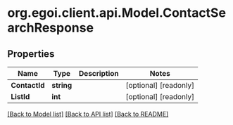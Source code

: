 
# org.egoi.client.api.Model.ContactSearchResponse

## Properties

Name | Type | Description | Notes
------------ | ------------- | ------------- | -------------
**ContactId** | **string** |  | [optional] [readonly] 
**ListId** | **int** |  | [optional] [readonly] 

[[Back to Model list]](../README.md#documentation-for-models)
[[Back to API list]](../README.md#documentation-for-api-endpoints)
[[Back to README]](../README.md)


